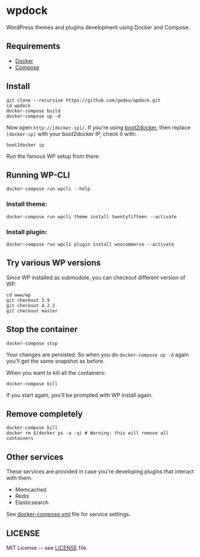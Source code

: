 wpdock
======

WordPress themes and plugins development using Docker and Compose.

## Requirements

* [Docker](https://docs.docker.com/installation/)
* [Compose](https://docs.docker.com/compose/install/)

## Install

```
git clone --recursive https://github.com/gedex/wpdock.git
cd wpdock
docker-compose build
docker-compose up -d
```

Now open `http://[docker-ip]/`. If you're using [boot2docker](http://boot2docker.io/),
then replace `[docker-ip]` with your boot2docker IP, check it with:

```
boot2docker ip
```

Run the famous WP setup from there. 

## Running WP-CLI

```
docker-compose run wpcli --help
```

### Install theme:

```
docker-compose run wpcli theme install twentyfifteen --activate
```

### Install plugin:

```
docker-compose run wpcli plugin install woocommerce --activate
```

## Try various WP versions

Since WP installed as submodule, you can checkout different version of WP:

```
cd www/wp
git checkout 3.9
git checkout 4.2.2
git checkout master
```

## Stop the container

```
docker-compose stop
```

Your changes are persisted. So when you do `docker-compose up -d` again you'll get the same
snapshot as before.

When you want to kill all the containers:

```
docker-compose kill
```

If you start again, you'll be prompted with WP install again.

## Remove completely

```
docker-compose kill
docker rm $(docker ps -a -q) # Warning: this will remove all containers
```

## Other services

These services are provided in case you're developing plugins that interact with them.

* Memcached
* Redis
* Elasticsearch

See [docker-compose.yml](./docker-compose.yml) file for service settings.

## LICENSE

MIT License -- see [LICENSE](./LICENSE) file.
